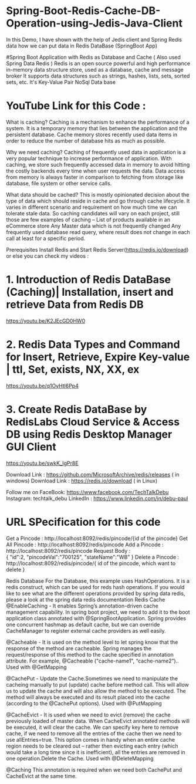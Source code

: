 # Spring-Boot-Redis-Cache-DB-Operation-using-Jedis-Java-Client
In this Demo, I have shown with the help of Jedis client and Spring Redis data how we can put data in Redis DataBase (SpringBoot App)

#Spring Boot Application with Redis as Database and Cache ( Also used Spring Data Redis )
Redis is an open source powerful and high performance in-memory data structure store, used as a database, cache and message broker
It supports data structures such as strings, hashes, lists, sets, sorted sets, etc.
It's Key-Value Pair NoSql Data base

# YouTube Link for this Code :  

What is caching?
Caching is a mechanism to enhance the performance of a system. It is a temporary memory that lies between the application and the persistent database. Cache memory stores recently used data items in order to reduce the number of database hits as much as possible.

Why we need caching?
Caching of frequently used data in application is a very popular technique to increase performance of application. With caching, we store such frequently accessed data in memory to avoid hitting the costly backends every time when user requests the data. Data access from memory is always faster in comparison to fetching from storage like database, file system or other service calls.

What data should be cached?
This is mostly opinionated decision about the type of data which should reside in cache and go through cache lifecycle. It varies in different scenario and requirement on how much time we can tolerate stale data.
So caching candidates will vary on each project, still those are few examples of caching –
List of products available in an eCommerce store
Any Master data which is not frequently changed
Any frequently used database read query, where result does not change in each call at least for a specific period.

Prerequisites
Install Redis and Start Redis Server(https://redis.io/download)
or else you can check my videos :
# 1. Introduction of Redis DataBase (Caching)| Installation, insert and retrieve Data from Redis DB
https://youtu.be/K2JEcGD0HW0

# 2. Redis Data Types and Command for Insert, Retrieve, Expire Key-value | ttl, Set, exists, NX, XX, ex
https://youtu.be/q1OyHtl6Pp4

# 3. Create Redis DataBase by RedisLabs Cloud Service & Access DB using Redis Desktop Manager GUI Client
https://youtu.be/swkK_IgPr8E

Download Link : https://github.com/MicrosoftArchive/redis/releases ( in windows)
Download Link : https://redis.io/download ( in Linux)

Follow me on FaceBook: https://www.facebook.com/TechTalkDebu
Instagram: techtalk_debu
LinkedIn : https://www.linkedin.com/in/debu-paul

# URL SPecification for this code
 
Get a Pincode : http://localhost:8092/redis/pincode/{id of the pincode}
Get All Pincode : http://localhost:8092/redis/pincode
Add a Pincode : http://localhost:8092/redis/pincode   Request Body :  
{
"id":2,
"pincodeVal":"700125",
"stateName":"WB"
}
Delete a Pincode : http://localhost:8092/redis/pincode/{ id of the pincode, which want to delete }

Redis Database
For the Database, this example uses HashOperations. It is a redis construct, which can be used for reds hash operations. 
If you would like to see what are the different operations provided by spring data redis, 
please a look at the spring data redis documentation
Redis Cache
@EnableCaching - It enables Spring’s annotation-driven cache management capability. In spring boot project, we need to add it to the boot application class annotated with @SpringBootApplication. Spring provides one concurrent hashmap as default cache, but we can override CacheManager to register external cache providers as well easily.

@Cacheable - It is used on the method level to let spring know that the response of the method are cacheable. Spring manages the request/response of this method to the cache specified in annotation attribute. For example, @Cacheable ("cache-name1", “cache-name2”).. Used with @GetMapping

@CachePut - Update the Cache.Sometimes we need to manipulate the cacheing manually to put (update) cache before method call. This will allow us to update the cache and will also allow the method to be executed. The method will always be executed and its result placed into the cache (according to the @CachePut options). Used with @PutMapping

@CacheEvict - It is used when we need to evict (remove) the cache previously loaded of master data. When CacheEvict annotated methods will be executed, it will clear the cache.
We can specify key here to remove cache, if we need to remove all the entries of the cache then we need to use allEntries=true. This option comes in handy when an entire cache region needs to be cleared out – rather then evicting each entry (which would take a long time since it is inefficient), all the entries are removed in one operation.Delete the Cache. Used with @DeleteMapping

@Caching This annotation is required when we need both CachePut and CacheEvict at the same time.
